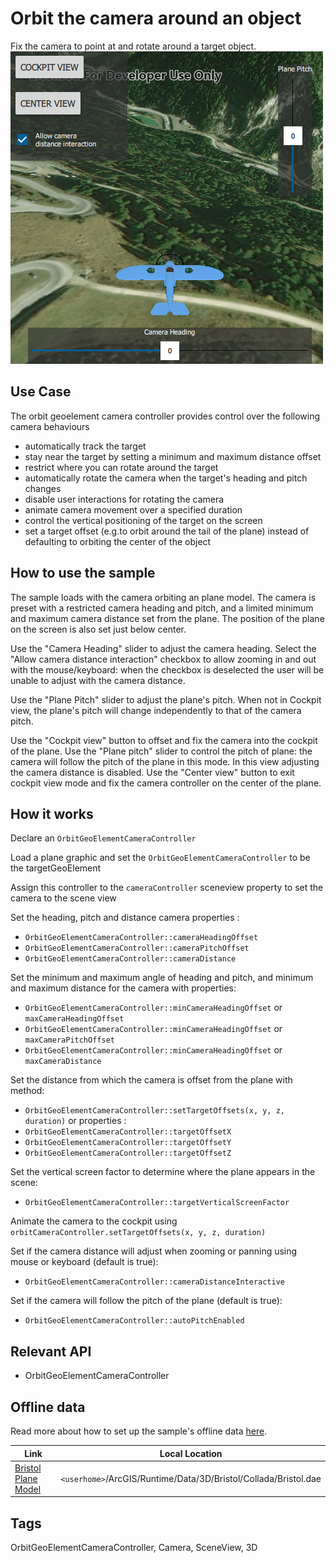 # Orbit the camera around an object

Fix the camera to point at and rotate around a target object.
![](screenshot.png)

## Use Case
The orbit geoelement camera controller provides control over the following camera behaviours
 - automatically track the target
 - stay near the target by setting a minimum and maximum distance offset
 - restrict where you can rotate around the target
 - automatically rotate the camera when the target's heading and pitch changes
 - disable user interactions for rotating the camera
 - animate camera movement over a specified duration
 - control the vertical positioning of the target on the screen
 - set a target offset (e.g.to orbit around the tail of the plane) instead of defaulting to orbiting the center of the object

## How to use the sample
The sample loads with the camera orbiting an plane model. The camera is preset with a restricted camera heading and pitch, and a limited minimum and maximum camera distance set from the plane. The position of the plane on the screen is also set just below center.  

Use the "Camera Heading" slider to adjust the camera heading. Select the "Allow camera distance interaction" checkbox to allow zooming in and out with the mouse/keyboard: when the checkbox is deselected the user will be unable to adjust with the camera distance.  

Use the "Plane Pitch" slider to adjust the plane's pitch. When not in Cockpit view, the plane's pitch will change independently to that of the camera pitch.  

Use the "Cockpit view" button to offset and fix the camera into the cockpit of the plane. Use the "Plane pitch" slider to control the pitch of plane: the camera will follow the pitch of the plane in this mode. In this view adjusting the camera distance is disabled. Use the "Center view" button to exit cockpit view mode and fix the camera controller on the center of the plane.  
## How it works
Declare an `OrbitGeoElementCameraController`

Load a plane graphic and set the `OrbitGeoElementCameraController` to be the targetGeoElement

Assign this controller to the `cameraController` sceneview property to set the camera to the scene view  

Set the heading, pitch and distance camera properties :
 - `OrbitGeoElementCameraController::cameraHeadingOffset`
 - `OrbitGeoElementCameraController::cameraPitchOffset`
 - `OrbitGeoElementCameraController::cameraDistance`

Set the minimum and maximum angle of heading and pitch, and minimum and maximum distance for the camera with properties:
 - `OrbitGeoElementCameraController::minCameraHeadingOffset` or `maxCameraHeadingOffset`
 - `OrbitGeoElementCameraController::minCameraHeadingOffset` or `maxCameraPitchOffset`
 - `OrbitGeoElementCameraController::minCameraHeadingOffset` or `maxCameraDistance`

Set the distance from which the camera is offset from the plane with method:
 - `OrbitGeoElementCameraController::setTargetOffsets(x, y, z, duration)`
or properties : 
 - `OrbitGeoElementCameraController::targetOffsetX`
 - `OrbitGeoElementCameraController::targetOffsetY`
 - `OrbitGeoElementCameraController::targetOffsetZ`

Set the vertical screen factor to determine where the plane appears in the scene:
 - `OrbitGeoElementCameraController::targetVerticalScreenFactor`

Animate the camera to the cockpit using `orbitCameraController.setTargetOffsets(x, y, z, duration)`  

Set if the camera distance will adjust when zooming or panning using mouse or keyboard (default is true):
 - `OrbitGeoElementCameraController::cameraDistanceInteractive`

Set if the camera will follow the pitch of the plane (default is true):
 - `OrbitGeoElementCameraController::autoPitchEnabled`

## Relevant API
 - OrbitGeoElementCameraController

## Offline data
Read more about how to set up the sample's offline data [here](http://links.esri.com/ArcGISRuntimeQtSamples).

Link | Local Location
---------|-------|
|[Bristol Plane Model](https://www.arcgis.com/home/item.html?id=681d6f7694644709a7c830ec57a2d72b)| `<userhome>`/ArcGIS/Runtime/Data/3D/Bristol/Collada/Bristol.dae |

## Tags
OrbitGeoElementCameraController, Camera, SceneView, 3D

